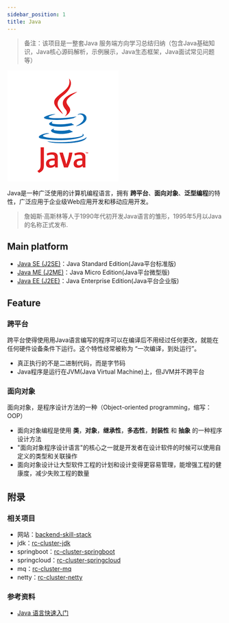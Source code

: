 ```yaml
---
sidebar_position: 1
title: Java
---
```


> 备注：该项目是一整套Java 服务端方向学习总结归纳（包含Java基础知识，Java核心源码解析，示例展示，Java生态框架，Java面试常见问题等）

![java](../../static/img/java/java_logo.png)

Java是一种广泛使用的计算机编程语言，拥有 **跨平台**、**面向对象**、**泛型编程**的特性，广泛应用于企业级Web应用开发和移动应用开发。

> 詹姆斯·高斯林等人于1990年代初开发Java语言的雏形，1995年5月以Java的名称正式发布.

## Main platform

* [Java SE (J2SE)](http://www.oracle.com/technetwork/java/javase/overview/index.html)：Java Standard Edition(Java平台标准版)
* [Java ME (J2ME)](http://www.oracle.com/technetwork/java/embedded/javame/javame-sdk/overview/index.html)：Java Micro Edition(Java平台微型版)
* [Java EE (J2EE)](http://www.oracle.com/technetwork/java/javaee/overview/index.html)：Java Enterprise Edition(Java平台企业版)

## Feature

### 跨平台

跨平台使得使用用Java语言编写的程序可以在编译后不用经过任何更改，就能在任何硬件设备条件下运行。这个特性经常被称为 “一次编译，到处运行”。

* 真正执行的不是二进制代码，而是字节码
* Java程序是运行在JVM(Java Virtual Machine)上，但JVM并不跨平台

### 面向对象

面向对象，是程序设计方法的一种（Object-oriented programming，缩写：OOP）

* 面向对象编程是使用 **类**，**对象**，**继承性**，**多态性**，**封装性** 和 **抽象** 的一种程序设计方法
* "面向对象程序设计语言"的核心之一就是开发者在设计软件的时候可以使用自定义的类型和关联操作
* 面向对象设计让大型软件工程的计划和设计变得更容易管理，能增强工程的健康度，减少失败工程的数量

## 附录

### 相关项目

* 网站：[backend-skill-stack](https://github.com/BladeCode/backend-skill-stack)
* jdk：[rc-cluster-jdk](https://github.com/RootCluster/rc-cluster-jdk)
* springboot：[rc-cluster-springboot](https://github.com/RootCluster/rc-cluster-springboot)
* springcloud：[rc-cluster-springcloud](https://github.com/RootCluster/rc-cluster-springcloud)
* mq：[rc-cluster-mq](https://github.com/RootCluster/rc-cluster-mq)
* netty：[rc-cluster-netty](https://github.com/RootCluster/rc-cluster-netty)

### 参考资料

* [Java 语言快速入门](http://wiki.jikexueyuan.com/project/java)
